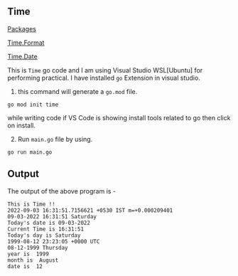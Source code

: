 ## Time

[Packages](https://pkg.go.dev/)

[Time.Format](https://pkg.go.dev/time#example-Time.Format)

[Time.Date](https://pkg.go.dev/time#Time.Date)

This is `Time` go code and I am using Visual Studio WSL[Ubuntu] for performing practical. I have installed `go` Extension in visual studio.

1. this command will generate a `go.mod` file.

```
go mod init time
```

while writing code if VS Code is showing install tools related to go then click on install.

2. Run `main.go` file by using.

```
go run main.go
```

## Output
The output of the above program is - 

```
This is Time !!
2022-09-03 16:31:51.7156621 +0530 IST m=+0.000209401
09-03-2022 16:31:51 Saturday
Today's date is 09-03-2022
Current Time is 16:31:51
Today's day is Saturday
1999-08-12 23:23:05 +0000 UTC
08-12-1999 Thursday
year is  1999
month is  August
date is  12
```